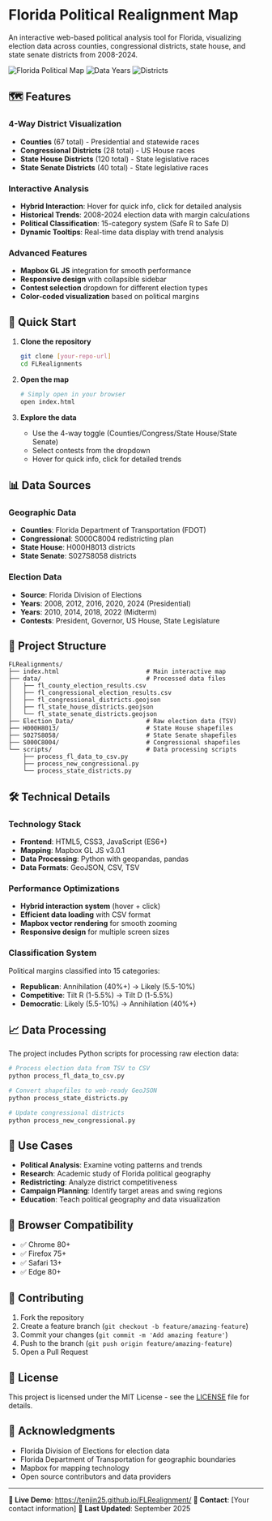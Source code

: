 # Florida Political Realignment Map

An interactive web-based political analysis tool for Florida, visualizing election data across counties, congressional districts, state house, and state senate districts from 2008-2024.

![Florida Political Map](https://img.shields.io/badge/Status-Active-brightgreen) ![Data Years](https://img.shields.io/badge/Data-2008--2024-blue) ![Districts](https://img.shields.io/badge/Districts-4%20Types-orange)

## 🗺️ Features

### **4-Way District Visualization**
- **Counties** (67 total) - Presidential and statewide races
- **Congressional Districts** (28 total) - US House races  
- **State House Districts** (120 total) - State legislative races
- **State Senate Districts** (40 total) - State legislative races

### **Interactive Analysis**
- **Hybrid Interaction**: Hover for quick info, click for detailed analysis
- **Historical Trends**: 2008-2024 election data with margin calculations
- **Political Classification**: 15-category system (Safe R to Safe D)
- **Dynamic Tooltips**: Real-time data display with trend analysis

### **Advanced Features**
- **Mapbox GL JS** integration for smooth performance
- **Responsive design** with collapsible sidebar
- **Contest selection** dropdown for different election types
- **Color-coded visualization** based on political margins

## 🚀 Quick Start

1. **Clone the repository**
   ```bash
   git clone [your-repo-url]
   cd FLRealignments
   ```

2. **Open the map**
   ```bash
   # Simply open in your browser
   open index.html
   ```

3. **Explore the data**
   - Use the 4-way toggle (Counties/Congress/State House/State Senate)
   - Select contests from the dropdown
   - Hover for quick info, click for detailed trends

## 📊 Data Sources

### **Geographic Data**
- **Counties**: Florida Department of Transportation (FDOT)
- **Congressional**: S000C8004 redistricting plan
- **State House**: H000H8013 districts  
- **State Senate**: S027S8058 districts

### **Election Data**
- **Source**: Florida Division of Elections
- **Years**: 2008, 2012, 2016, 2020, 2024 (Presidential)
- **Years**: 2010, 2014, 2018, 2022 (Midterm)
- **Contests**: President, Governor, US House, State Legislature

## 📁 Project Structure

```
FLRealignments/
├── index.html                        # Main interactive map
├── data/                             # Processed data files
│   ├── fl_county_election_results.csv
│   ├── fl_congressional_election_results.csv
│   ├── fl_congressional_districts.geojson
│   ├── fl_state_house_districts.geojson
│   └── fl_state_senate_districts.geojson
├── Election_Data/                    # Raw election data (TSV)
├── H000H8013/                        # State House shapefiles
├── S027S8058/                        # State Senate shapefiles  
├── S000C8004/                        # Congressional shapefiles
└── scripts/                          # Data processing scripts
    ├── process_fl_data_to_csv.py
    ├── process_new_congressional.py
    └── process_state_districts.py
```

## 🛠️ Technical Details

### **Technology Stack**
- **Frontend**: HTML5, CSS3, JavaScript (ES6+)
- **Mapping**: Mapbox GL JS v3.0.1
- **Data Processing**: Python with geopandas, pandas
- **Data Formats**: GeoJSON, CSV, TSV

### **Performance Optimizations**
- **Hybrid interaction system** (hover + click)
- **Efficient data loading** with CSV format
- **Mapbox vector rendering** for smooth zooming
- **Responsive design** for multiple screen sizes

### **Classification System**
Political margins classified into 15 categories:
- **Republican**: Annihilation (40%+) → Likely (5.5-10%)
- **Competitive**: Tilt R (1-5.5%) → Tilt D (1-5.5%)  
- **Democratic**: Likely (5.5-10%) → Annihilation (40%+)

## 📈 Data Processing

The project includes Python scripts for processing raw election data:

```bash
# Process election data from TSV to CSV
python process_fl_data_to_csv.py

# Convert shapefiles to web-ready GeoJSON
python process_state_districts.py

# Update congressional districts
python process_new_congressional.py
```

## 🎯 Use Cases

- **Political Analysis**: Examine voting patterns and trends
- **Research**: Academic study of Florida political geography  
- **Redistricting**: Analyze district competitiveness
- **Campaign Planning**: Identify target areas and swing regions
- **Education**: Teach political geography and data visualization

## 📱 Browser Compatibility

- ✅ Chrome 80+
- ✅ Firefox 75+  
- ✅ Safari 13+
- ✅ Edge 80+

## 🤝 Contributing

1. Fork the repository
2. Create a feature branch (`git checkout -b feature/amazing-feature`)
3. Commit your changes (`git commit -m 'Add amazing feature'`)
4. Push to the branch (`git push origin feature/amazing-feature`)
5. Open a Pull Request

## 📄 License

This project is licensed under the MIT License - see the [LICENSE](LICENSE) file for details.

## 🙏 Acknowledgments

- Florida Division of Elections for election data
- Florida Department of Transportation for geographic boundaries
- Mapbox for mapping technology
- Open source contributors and data providers

---

**🔗 Live Demo**: https://tenjin25.github.io/FLRealignment/
**📧 Contact**: [Your contact information]
**📅 Last Updated**: September 2025
